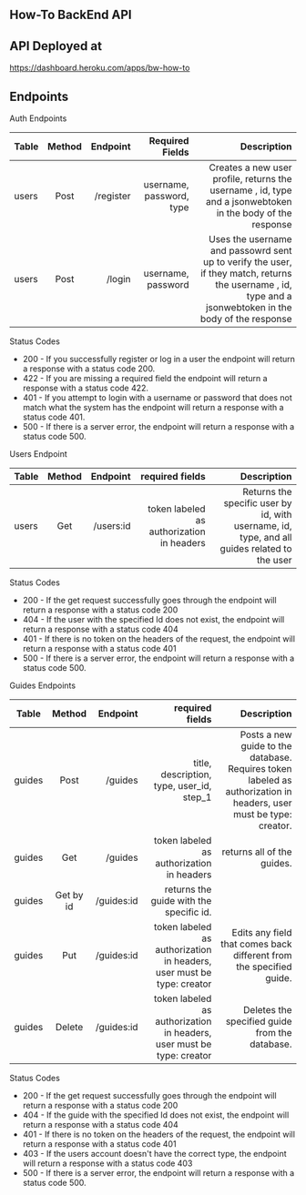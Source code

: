 How-To BackEnd API
--------------------------------------------

API Deployed at
---------------------------------------------
https://dashboard.heroku.com/apps/bw-how-to

Endpoints
----------------------------------------------

Auth Endpoints

| Table    |  Method   |  Endpoint | Required Fields       | Description  |
|----------|:---------:|----------:|----------------------:|-------------:|
| users    |  Post     | /register|username, password, type |Creates a new user profile, returns the username , id, type and a jsonwebtoken in the body of the response|
| users    |  Post     |/login|username, password|Uses the username and passowrd sent up to verify the user, if they match, returns the username , id, type and a jsonwebtoken in the body of the response|

Status Codes

- 200 - If you successfully register or log in a user the endpoint will return a response with a status code 200.
- 422 - If you are missing a required field the endpoint will return a response with a status code 422.
- 401 - If you attempt to login with a username or password that does not match what the system has the endpoint will return a response with a status code 401.
- 500 - If there is a server error, the endpoint will return a response with a status code 500.



Users Endpoint

| Table    |  Method   |  Endpoint | required fields       | Description  |
|----------|:---------:|----------:|----------------------:|-------------:|
| users    |  Get     | /users:id |token labeled as authorization in headers |Returns the specific user by id, with username, id, type, and all guides related to the user|

Status Codes
- 200 - If the get request successfully goes through the endpoint will return a response with a status code 200
- 404 - If the user with the specified Id does not exist, the endpoint will return a response with a status code 404
- 401 - If there is no token on the headers of the request, the endpoint will return a response with a status code 401
- 500 - If there is a server error, the endpoint will return a response with a status code 500.


Guides Endpoints

| Table    |  Method   |  Endpoint | required fields       | Description  |
|----------|:---------:|----------:|----------------------:|-------------:|
| guides    |  Post     | /guides|title, description, type, user_id, step_1 |Posts a new guide to the database. Requires token labeled as authorization in headers, user must be type: creator.
| guides    |  Get     | /guides |token labeled as authorization in headers |returns all of the guides.|
| guides    |  Get by id     | /guides:id |returns the guide with the specific id.|
| guides    |  Put     | /guides:id |token labeled as authorization in headers, user must be type: creator |Edits any field that comes back different from the specified guide.|
| guides    |  Delete     | /guides:id |token labeled as authorization in headers, user must be type: creator |Deletes the specified guide from the database.|

Status Codes
- 200 - If the get request successfully goes through the endpoint will return a response with a status code 200
- 404 - If the guide with the specified Id does not exist, the endpoint will return a response with a status code 404
- 401 - If there is no token on the headers of the request, the endpoint will return a response with a status code 401
- 403 - If the users account doesn't have the correct type, the endpoint will return a response with a status code 403
- 500 - If there is a server error, the endpoint will return a response with a status code 500.